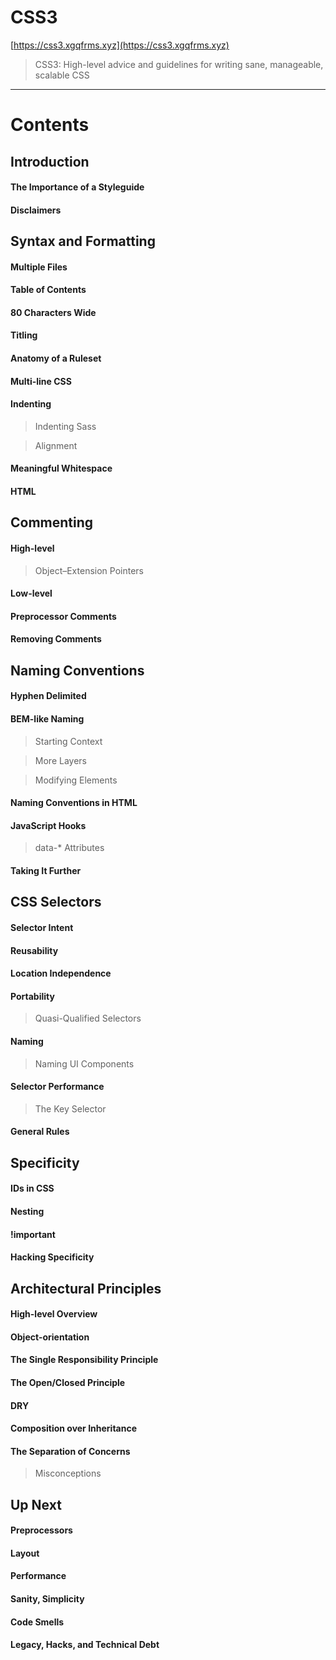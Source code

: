 # CSS3  

[https://css3.xgqfrms.xyz](https://css3.xgqfrms.xyz)  

> CSS3: High-level advice and guidelines for writing sane, manageable, scalable CSS  

*********************************************************************************************************

# Contents  

## Introduction  

#### The Importance of a Styleguide  
#### Disclaimers  

## Syntax and Formatting  

#### Multiple Files  
#### Table of Contents  
#### 80 Characters Wide  
#### Titling  
#### Anatomy of a Ruleset  
#### Multi-line CSS  
#### Indenting  
> Indenting Sass  

> Alignment  

#### Meaningful Whitespace  
#### HTML   

## Commenting  

#### High-level  
> Object–Extension Pointers  

#### Low-level  
#### Preprocessor Comments  
#### Removing Comments   

## Naming Conventions  

#### Hyphen Delimited  
#### BEM-like Naming  
> Starting Context  

> More Layers  

> Modifying Elements  

#### Naming Conventions in HTML  
#### JavaScript Hooks  
> data-* Attributes  

#### Taking It Further   

## CSS Selectors  

#### Selector Intent  
#### Reusability  
#### Location Independence  
#### Portability  
> Quasi-Qualified Selectors  

#### Naming  
> Naming UI Components  

#### Selector Performance  
> The Key Selector  

#### General Rules  

## Specificity  

#### IDs in CSS  
#### Nesting  
#### !important  
#### Hacking Specificity  

## Architectural Principles  

#### High-level Overview  
#### Object-orientation  
#### The Single Responsibility Principle  
#### The Open/Closed Principle  
#### DRY  
#### Composition over Inheritance  
#### The Separation of Concerns  
> Misconceptions  


## Up Next  

#### Preprocessors  
#### Layout  
#### Performance  
#### Sanity, Simplicity  
#### Code Smells  
#### Legacy, Hacks, and Technical Debt  

